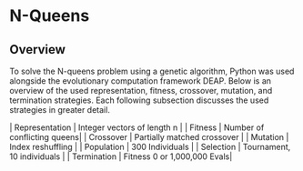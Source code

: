 # N-Queens
## Overview
To solve the N-queens problem using a genetic algorithm, Python was used alongside the evolutionary computation framework DEAP. Below is an overview of the used representation, fitness, crossover, mutation, and termination strategies. Each following subsection discusses the used strategies in greater detail.

| Representation | Integer vectors of length n |
| Fitness        | Number of conflicting queens|
| Crossover      | Partially matched crossover |
| Mutation       | Index reshuffling           |
| Population     | 300 Individuals             |
| Selection      | Tournament, 10 individuals  |
| Termination    | Fitness 0 or 1,000,000 Evals|
 